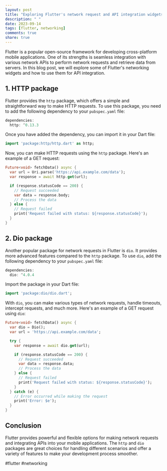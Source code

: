 ```yaml
---
layout: post
title: "Exploring Flutter's network request and API integration widgets"
description: " "
date: 2023-09-14
tags: [flutter, networking]
comments: true
share: true
---
```


Flutter is a popular open-source framework for developing cross-platform mobile applications. One of its strengths is seamless integration with various network APIs to perform network requests and retrieve data from servers. In this blog post, we will explore some of Flutter's networking widgets and how to use them for API integration.

## 1. HTTP package

Flutter provides the `http` package, which offers a simple and straightforward way to make HTTP requests. To use this package, you need to add the following dependency to your `pubspec.yaml` file:

```dart
dependencies:
  http: ^0.13.3
```

Once you have added the dependency, you can import it in your Dart file:

```dart
import 'package:http/http.dart' as http;
```

Now, you can make HTTP requests using the `http` package. Here's an example of a GET request:

```dart
Future<void> fetchData() async {
  var url = Uri.parse('https://api.example.com/data');
  var response = await http.get(url);

  if (response.statusCode == 200) {
    // Request succeeded
    var data = response.body;
    // Process the data
  } else {
    // Request failed
    print('Request failed with status: ${response.statusCode}');
  }
}
```

## 2. Dio package

Another popular package for network requests in Flutter is `dio`. It provides more advanced features compared to the `http` package. To use `dio`, add the following dependency to your `pubspec.yaml` file:

```dart
dependencies:
  dio: ^4.0.4
```

Import the package in your Dart file:

```dart
import 'package:dio/dio.dart';
```

With `dio`, you can make various types of network requests, handle timeouts, intercept requests, and much more. Here's an example of a GET request using `dio`:

```dart
Future<void> fetchData() async {
  var dio = Dio();
  var url = 'https://api.example.com/data';

  try {
    var response = await dio.get(url);

    if (response.statusCode == 200) {
      // Request succeeded
      var data = response.data;
      // Process the data
    } else {
      // Request failed
      print('Request failed with status: ${response.statusCode}');
    }
  } catch (e) {
    // Error occurred while making the request
    print('Error: $e');
  }
}
```

## Conclusion

Flutter provides powerful and flexible options for making network requests and integrating APIs into your mobile applications. The `http` and `dio` packages are great choices for handling different scenarios and offer a variety of features to make your development process smoother.

#flutter #networking
